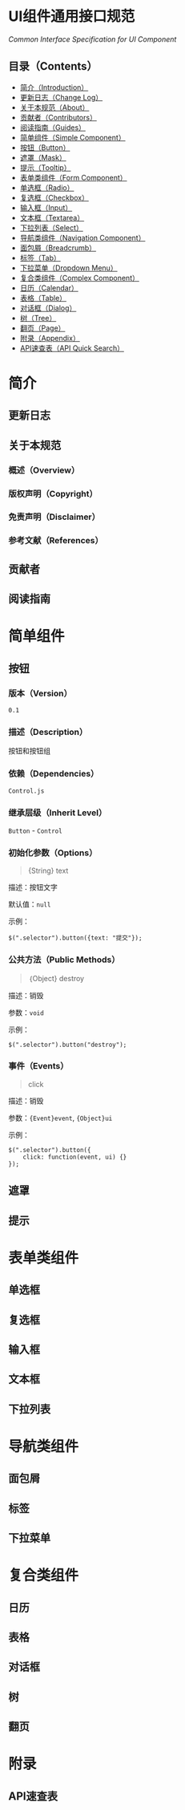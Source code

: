 # UI组件通用接口规范 #
*Common Interface Specification for  UI Component*
## 目录（Contents） ##
* [简介（Introduction）](#简介)
 * [更新日志（Change Log）](#更新日志)
 * [关于本规范（About）](#关于本规范)
 * [贡献者（Contributors）](#贡献者)
 * [阅读指南（Guides）](#阅读指南)
* [简单组件（Simple Component）](#简单组件)
 * [按钮（Button）](#按钮)
 * [遮罩（Mask）](#遮罩)
 * [提示（Tooltip）](#提示)
* [表单类组件（Form Component）](#表单类组件)
 * [单选框（Radio）](#单选框)
 * [复选框（Checkbox）](#复选框)
 * [输入框（Input）](#输入框)
 * [文本框（Textarea）](#文本框)
 * [下拉列表（Select）](#下拉列表)
* [导航类组件（Navigation Component）](#导航类组件)
 * [面包屑（Breadcrumb）](#面包屑)
 * [标签（Tab）](#标签)
 * [下拉菜单（Dropdown Menu）](#下拉菜单)
* [复合类组件（Complex Component）](#复合类组件)
 * [日历（Calendar）](#日历)
 * [表格（Table）](#表格)
 * [对话框（Dialog）](#对话框)
 * [树（Tree）](#树)
 * [翻页（Page）](#翻页)
* [附录（Appendix）](#附录)
 * [API速查表（API Quick Search）](#api速查表)

# 简介 #
## 更新日志 ##
## 关于本规范 ##
### 概述（Overview） ###
### 版权声明（Copyright） ###
### 免责声明（Disclaimer） ###
### 参考文献（References） ###
## 贡献者 ##
## 阅读指南 ##

# 简单组件 #

## 按钮 ##
### 版本（Version） ###
`0.1`
### 描述（Description） ###
按钮和按钮组
### 依赖（Dependencies） ###
`Control.js`
### 继承层级（Inherit Level） ###
`Button` - `Control`
### 初始化参数（Options） ###
> {String} text

描述：按钮文字

默认值：`null`

示例：

    $(".selector").button({text: "提交"});

### 公共方法（Public Methods） ###
> ｛Object} destroy

描述：销毁

参数：`void`

示例：

    $(".selector").button("destroy");

### 事件（Events） ###
> click

描述：销毁

参数：`{Event}event`, `{Object}ui`

示例：

    $(".selector").button({
		click: function(event, ui) {}
	});

## 遮罩 ##
## 提示 ##

# 表单类组件 #
## 单选框 ##
## 复选框 ##
## 输入框 ##
## 文本框 ##
## 下拉列表 ###

# 导航类组件 #
## 面包屑 ##
## 标签 ##
## 下拉菜单 ##

# 复合类组件 #
## 日历 ##
## 表格 ##
## 对话框 ##
## 树 ##
## 翻页 ##

# 附录 #
## API速查表 ##